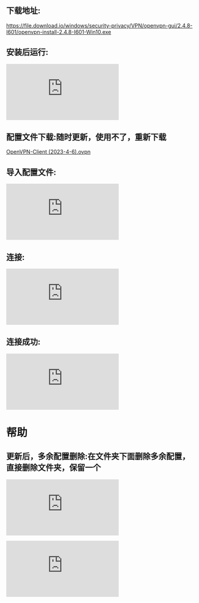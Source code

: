 



## 下载地址:
https://file.download.io/windows/security-privacy/VPN/openvpn-gui/2.4.8-I601/openvpn-install-2.4.8-I601-Win10.exe
## 安装后运行:
![](https://wiki.isbg.cn/server/index.php?s=/api/attachment/visitFile/sign/ac799ed792bdda77d2526414ef0f0963)

## 配置文件下载:随时更新，使用不了，重新下载

[OpenVPN-Client (2023-4-6).ovpn](https://wiki.isbg.cn/server/index.php?s=/api/attachment/visitFile/sign/42666f4cb4c27a7f6e9b010c6ba97b9b "[OpenVPN-Client (2023-4-6).ovpn")

## 导入配置文件:
![](https://wiki.isbg.cn/server/index.php?s=/api/attachment/visitFile/sign/735387fe6b34fbb1da9c44ea7f62cc16)
## 连接:
![](https://wiki.isbg.cn/server/index.php?s=/api/attachment/visitFile/sign/c3f4979efca8d9d7a78a42d1fb974841)
## 连接成功:
![](https://wiki.isbg.cn/server/index.php?s=/api/attachment/visitFile/sign/7a37c59311df6dd9dced00fa800ca7df)


# 帮助

## 更新后，多余配置删除:在文件夹下面删除多余配置，直接删除文件夹，保留一个
![](https://wiki.isbg.cn/server/index.php?s=/api/attachment/visitFile/sign/1f9a89e54b7e56ab76521c0f7a0240b7)

![](https://wiki.isbg.cn/server/index.php?s=/api/attachment/visitFile/sign/7127f44a05528fddf063b7300ecb222c)
